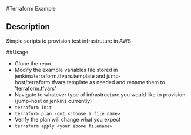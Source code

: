 #Terraform Example
## Description
Simple scripts to provision test infrastruture in AWS

##Usage
+ Clone the repo. 
+ Modify the example variables file stored in jenkins/terraform.tfvars.template and jump-host/terraform.tfvars.template as needed and rename them to 'terraform.tfvars'
+ Navigate to whatever type of infrastructure you would like to provision (jump-host or jenkins currently)
 + `terraform init`
 + `terraform plan -out <choose a file name>`
 + Verify the plan will change what you expect
 + `terraform apply <your above filename>`

